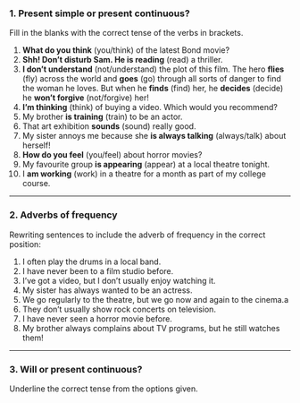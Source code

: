 ### **1. Present simple or present continuous?**
Fill in the blanks with the correct tense of the verbs in brackets.

1. **What do you think** (you/think) of the latest Bond movie?
2. **Shh! Don’t disturb Sam. He is reading** (read) a thriller.
3. **I don’t understand** (not/understand) the plot of this film. The hero **flies** (fly) across the world and **goes** (go) through all sorts of danger to find the woman he loves. But when he **finds** (find) her, he **decides** (decide) he **won’t forgive** (not/forgive) her!
4. **I’m thinking** (think) of buying a video. Which would you recommend?
5. My brother **is training** (train) to be an actor.
6. That art exhibition **sounds** (sound) really good.
7. My sister annoys me because she **is always talking** (always/talk) about herself!
8. **How do you feel** (you/feel) about horror movies?
9. My favourite group **is appearing** (appear) at a local theatre tonight.
10. I **am working** (work) in a theatre for a month as part of my college course.

---

### **2. Adverbs of frequency**
Rewriting sentences to include the adverb of frequency in the correct position:

1. I often play the drums in a local band.
2. I have never been to a film studio before.
3. I’ve got a video, but I don’t usually enjoy watching it.
4. My sister has always wanted to be an actress.
5. We go regularly to the theatre, but we go now and again to the cinema.а
6. They don’t usually show rock concerts on television.
7. I have never seen a horror movie before.
8. My brother always complains about TV programs, but he still watches them!

---

### **3. Will or present continuous?**
Underline the correct tense from the options given.

1. My favourite rock group **will come** to town next week.
2. Oh no! There’s a great film on TV tonight and we’ll miss it!
3. **Never mind, I’m videoing it for you!**
4. Look, he’s a well-known actor! Am I asking him for his autograph?
5. I don’t feel very well today. I **don’t think I’m going** to the theatre after all!
6. I’ve promised him I’ll get tickets for a musical for his birthday.
7. **Look! They’re showing Titanic** on TV tonight!
8. Are they? In that case, I think **I’m staying**!

---

### **4. Will or going to?**
Put the verbs in brackets into the correct form.

1. Look at the clouds! It **is going to rain** (rain).
2. Tomorrow, it’s all arranged. I **am visiting** (visit) a film studio.
3. I **must phone** (must/phone) the theatre and book some tickets.
4. I **am going to do** (do) that for you, shall I?
5. School **is going to be** (be) an actor when he grows up.
6. Don’t worry about getting to the theatre tomorrow. I’ll drive you if you like!

---

### **5. Transformations**
Complete the second sentence using the word given.

1. I think John will definitely win the competition.  
	**John is bound to win the competition.**

2. The band is just going to start playing.  
	**The band is about to start playing.**

3. A well-known actor will probably play the hero in the film.  
	**A well-known actor is likely to play the hero in the film.**

4. We’re arranged to meet outside the cinema.  
	**We are going to meet outside the cinema.**

5. I lose things all the time, which is really irritating!  
	**I am always losing things, which is really irritating!**

6. The concert should start at 8.30 p.m., according to the schedule.  
	**The concert is due to start at 8.30 p.m.**

7. We probably won’t finish our work until tomorrow.  
	**We are unlikely to finish our work until tomorrow.**

8. I’m sure they’ll enjoy the concert.  
	**They will certainly enjoy the concert.**

9. The film is unlikely to be a success.  
	**The film will probably not be a success.**

10. You are bound to get seats if you book in advance.  
	**You will certainly get seats if you book in advance.**

---
# Class Work
## Vocabulary
### 1. Word formation
1. The book was full of wonderful, color **illustrations**.
2. The art gallery is under new **management**.
3. He's a millionaire and he owns a huge **collection** of paintings.
4. Thieves destroyed the sculpture without any **thoughts** of its value.
5. We had a long **discussion** about modern art.
6. I see you've decorated your room - I really like your **choise** of posters
7. I went to an art **exhibition** in the Town Hall.
8. I have no **intention** of studying Art next year.

---
### 2. Verb+noun collocations
1. I think I’ll **join** the Art Club they’ve started in school. I really enjoy painting.
2. It will ***take*** some time to get the studio ready for the show.
3. The teacher tried to **offer** Marco some advice on his painting technique but he wouldn’t listen.
4. I’ve won a painting competition but I haven’t told anyone yet – can you **keep** it a secret for now?
5. It was difficult to move the sculpture but they managed to *solve* the problem by getting a crane to lift it.

---
## Vocabulary and Use of English
### 1. Phrasal verbs with get
1. How are you **getting on with** your painting?
2. Maria still hasn't **got over** competition.
3. The thieves **get away with** some very valuable paintings.
4. We've got an at class this afternoon but

**Hometask:** [[English 25_11_2024|wb p.6-7]]
